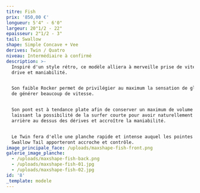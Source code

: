 ```yaml
---
titre: Fish
prix: '850,00 €'
longueur: 5'4" - 6'0"
largeur: 20"1/2 - 22"
epaisseur: 2"1/2 - 3"
tail: Swallow
shape: Simple Concave + Vee
derives: Twin / Quatro
niveau: Intermédiaire à confirmé
description: >-
  Inspiré d'un style rétro, ce modèle alliera à merveille prise de vitesse,
  drive et maniabilité.


  Son faible Rocker permet de privilégier au maximum la sensation de glisse et
  de générer beaucoup de vitesse.


  Son pont est à tendance plate afin de conserver un maximum de volume en se
  laissant la possibilité de la surfer courte pour avoir naturellement le pied
  arrière au dessus des dérives et accroître la maniabilité.


  Le Twin fera d'elle une planche rapide et intense auquel les pointes du
  Swallow Tail apporteront accroche et contrôle.
image_principale_face: /uploads/maxshape-fish-front.png
galerie_image_planche:
  - /uploads/maxshape-fish-back.png
  - /uploads/maxshape-fish-01.jpg
  - /uploads/maxshape-fish-02.jpg
id: '8'
_template: modele
---
```


